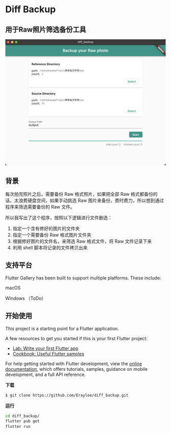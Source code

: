 # Diff Backup

## 用于Raw照片筛选备份工具

![image](https://github.com/Eraylee/diff_backup/blob/main/screenshot/WX20220902-170123@2x.png?raw=true)

## 背景
每次拍完照片之后，需要备份 Raw 格式照片，如果把全部 Raw 格式都备份的话，太浪费硬盘空间，如果手动挑选 Raw 图片来备份，费时费力，所以想到通过程序来筛选需要备份的 Raw 文件。

所以我写出了这个程序，按照以下逻辑进行文件删选：

1. 指定一个含有修好的图片的文件夹
2. 指定一个需要备份 Raw 格式图片文件夹
3. 根据修好图片的文件名，来筛选 Raw 格式文件，将 Raw 文件记录下来
4. 利用 shell 脚本将记录的文件拷贝出来

## 支持平台
Flutter Gallery has been built to support multiple platforms. These include:

macOS 

Windows （ToDo）

## 开始使用

This project is a starting point for a Flutter application.

A few resources to get you started if this is your first Flutter project:

- [Lab: Write your first Flutter app](https://docs.flutter.dev/get-started/codelab)
- [Cookbook: Useful Flutter samples](https://docs.flutter.dev/cookbook)

For help getting started with Flutter development, view the
[online documentation](https://docs.flutter.dev/), which offers tutorials,
samples, guidance on mobile development, and a full API reference.

**下载**
```bash
$ git clone https://github.com/Eraylee/diff_backup.git
```
**运行**
```bash
cd diff_backup/
flutter pub get
flutter run
```
